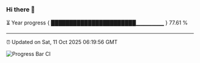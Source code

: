 ### Hi there 👋

⏳ Year progress { ███████████████████████▁▁▁▁▁▁▁ } 77.61 %

---

⏰ Updated on Sat, 11 Oct 2025 06:19:56 GMT

![Progress Bar CI](https://github.com/liununu/liununu/workflows/Progress%20Bar%20CI/badge.svg)
